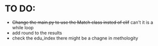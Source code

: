 # TO DO:
- ~~Change the main.py to use the Match class insted of elif~~ can't it is a while loop 
- add round to the results
- check the edu_index there might be a chagne in methologity
